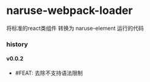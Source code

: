 # naruse-webpack-loader
将标准的react类组件 转换为  naruse-element 运行的代码

### history

#### v0.0.2
+ #FEAT: 去除不支持语法限制